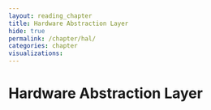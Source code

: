 ```yaml
---
layout: reading_chapter
title: Hardware Abstraction Layer
hide: true
permalink: /chapter/hal/
categories: chapter
visualizations:
---
```


# Hardware Abstraction Layer
